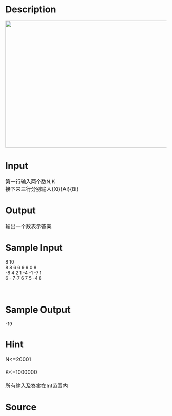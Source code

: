 
# Description

<div class="content"><p><img height="397" width="723" alt="" src="source/bzoj/3660/img/aHR0cHM6Ly9seWRzeS5jb20vSnVkZ2VPbmxpbmUvdXBsb2FkLzIwMTQwNy9hYS5qcGc=.jpg"/></p></div>

# Input

<div class="content"><p><span style="font-size: medium">第一行输入两个数N,K<br/>
接下来三行分别输入{Xi}{Ai}{Bi}</span></p></div>

# Output

<div class="content"><p><span style="font-size: medium">输出一个数表示答案<br/>
</span></p></div>

# Sample Input

<div class="content"><span class="sampledata">8 10<br/>
8 8 6 6 9 9 0 8<br/>
-8 4 2 1 -4 -1 -7 1<br/>
6 - 7-7 6 7 5 -4 8<br/>
<br/>
<br/>
</span></div>

# Sample Output

<div class="content"><span class="sampledata">-19<br/>
</span></div>

# Hint

<div class="content"><p></p><p><span style="font-size: medium">N&lt;=20001<br/><br/>
K&lt;=1000000<br/><br/>
所有输入及答案在Int范围内</span></p><p></p></div>

# Source

<div class="content"><p><a href="problemset.php?search="></a></p></div>

